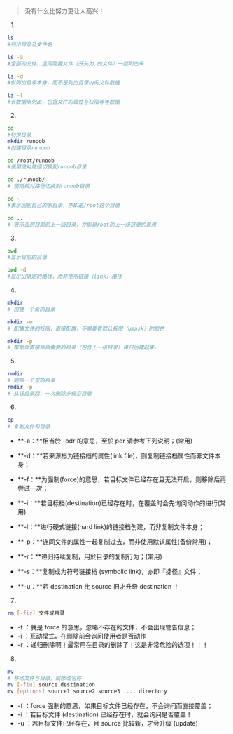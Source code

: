 > 没有什么比努力更让人高兴！
1. 
```sh
ls
#列出目录及文件名

ls -a
#全部的文件，连同隐藏文件（开头为.的文件）一起列出来

ls -d
#仅列出目录本身，而不是列出目录内的文件数据

ls -l
#长数据串列出，包含文件的属性与权限等等数据
```
2. 
```sh
cd 
#切换目录
mkdir runoob
#创建目录runoob

cd /root/runoob
#使用绝对路径切换到runoob目录

cd ./runoob/
# 使用相对路径切换到runoob目录

cd ~
#表示回到自己的家目录，亦即是/root这个目录

cd ..
# 表示去到目前的上一级目录，亦即是root的上一级目录的意思
```
3. 
```sh
pwd
#显示目前的目录

pwd -d
#显示出确定的路径，而非使用链接（link）路径
```
4. 
```sh
mkdir
# 创建一个新的目录

mkdir -m 
# 配置文件的权限，直接配置，不需要看默认权限（umask）的脸色

mkdir -p
# 帮助你直接将做需要的目录（包含上一级目录）递归创建起来。
```
5. 
```sh
rmdir
# 删除一个空的目录
rmdir -p 
# 从该目录起，一次删除多级空目录
```
6. 
```sh
cp 
# 复制文件和目录
```
- **-a：**相当於 -pdr 的意思，至於 pdr 请参考下列说明；(常用)
    
- **-d：**若来源档为链接档的属性(link file)，则复制链接档属性而非文件本身；
    
- **-f：**为强制(force)的意思，若目标文件已经存在且无法开启，则移除后再尝试一次；
    
- **-i：**若目标档(destination)已经存在时，在覆盖时会先询问动作的进行(常用)
    
- **-l：**进行硬式链接(hard link)的链接档创建，而非复制文件本身；
    
- **-p：**连同文件的属性一起复制过去，而非使用默认属性(备份常用)；
    
- **-r：**递归持续复制，用於目录的复制行为；(常用)
    
- **-s：**复制成为符号链接档 (symbolic link)，亦即『捷径』文件；
    
- **-u：**若 destination 比 source 旧才升级 destination ！
7. 
```sh
rm [-fir] 文件或目录
```
- -f ：就是 force 的意思，忽略不存在的文件，不会出现警告信息；
- -i ：互动模式，在删除前会询问使用者是否动作
- -r ：递归删除啊！最常用在目录的删除了！这是非常危险的选项！！！
8. 
```sh
mv 
# 移动文件与目录，或修改名称
mv [-fiu] source destination
mv [options] source1 source2 source3 .... directory
```
- -f ：force 强制的意思，如果目标文件已经存在，不会询问而直接覆盖；
- -i ：若目标文件 (destination) 已经存在时，就会询问是否覆盖！
- -u ：若目标文件已经存在，且 source 比较新，才会升级 (update)